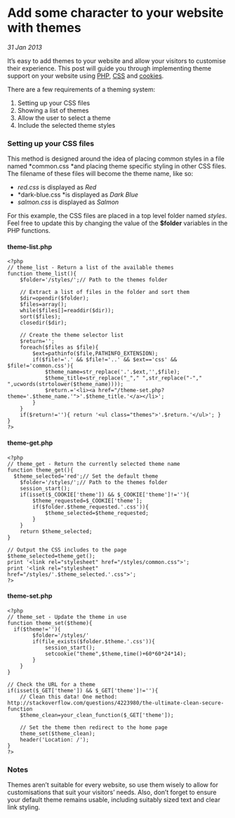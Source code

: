 # Add some character to your website with themes
_31 Jan 2013_

It’s easy to add themes to your website and allow your visitors to customise their experience. This post will guide you through implementing theme support on your website using [PHP](http://php.net/), [CSS](http://en.wikipedia.org/wiki/Cascading_Style_Sheets) and [cookies](http://en.wikipedia.org/wiki/HTTP_cookie).

There are a few requirements of a theming system:

1. Setting up your CSS files
2. Showing a list of themes
3. Allow the user to select a theme
4. Include the selected theme styles

### Setting up your CSS files

This method is designed around the idea of placing common styles in a file named *common.css *and placing theme specific styling in other CSS files. The filename of these files will become the theme name, like so:

- *red.css* is displayed as *Red*
- *dark-blue.css *is displayed as *Dark Blue*
- *salmon.css* is displayed as *Salmon*

For this example, the CSS files are placed in a top level folder named *styles*. Feel free to update this by changing the value of the **$folder** variables in the PHP functions.

#### theme-list.php

	<?php
	// theme_list - Return a list of the available themes
	function theme_list(){
		$folder='/styles/';// Path to the themes folder

		// Extract a list of files in the folder and sort them
		$dir=opendir($folder);
		$files=array();
		while($files[]=readdir($dir));
		sort($files);
		closedir($dir);

		// Create the theme selector list
		$return='';
		foreach($files as $file){
			$ext=pathinfo($file,PATHINFO_EXTENSION);
			if($file!='.' && $file!='..' && $ext=='css' && $file!='common.css'){
				$theme_name=str_replace('.'.$ext,'',$file);
				$theme_title=str_replace("_"," ",str_replace("-"," ",ucwords(strtolower($theme_name))));
				$return.='<li><a href="/theme-set.php?theme='.$theme_name.'">'.$theme_title.'</a></li>';
			}
		}
		if($return!=''){ return '<ul class="themes">'.$return.'</ul>'; }
	}
	?>

#### theme-get.php

	<?php
	// theme_get - Return the currently selected theme name
	function theme_get(){
	  $theme_selected='red';// Set the default theme
		$folder='/styles/';// Path to the themes folder
		session_start();
		if(isset($_COOKIE['theme']) && $_COOKIE['theme']!=''){
			$theme_requested=$_COOKIE['theme'];
			if($folder.$theme_requested.'.css')){
				$theme_selected=$theme_requested;
			}
		}
		return $theme_selected;
	}

	// Output the CSS includes to the page
	$theme_selected=theme_get();
	print '<link rel="stylesheet" href="/styles/common.css">';
	print '<link rel="stylesheet" href="/styles/'.$theme_selected.'.css">';
	?>

#### theme-set.php

	<?php
	// theme_set - Update the theme in use
	function theme_set($theme){
	  if($theme!=''){
			$folder='/styles/'
			if(file_exists($folder.$theme.'.css')){
				session_start();
				setcookie("theme",$theme,time()+60*60*24*14);
			}
		}
	}

	// Check the URL for a theme
	if(isset($_GET['theme']) && $_GET['theme']!=''){
		// Clean this data! One method: http://stackoverflow.com/questions/4223980/the-ultimate-clean-secure-function
		$theme_clean=your_clean_function($_GET['theme']);

		// Set the theme then redirect to the home page
		theme_set($theme_clean);
		header('Location: /');
	}
	?>

### Notes

Themes aren’t suitable for every website, so use them wisely to allow for customisations that suit your visitors’ needs. Also, don’t forget to ensure your default theme remains usable, including suitably sized text and clear link styling.
